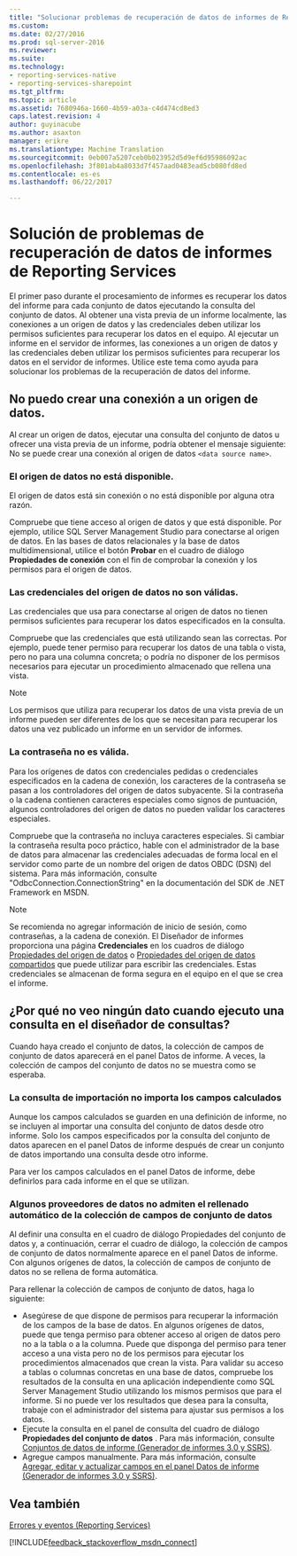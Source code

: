 ```yaml
---
title: "Solucionar problemas de recuperación de datos de informes de Reporting Services | Documentos de Microsoft"
ms.custom: 
ms.date: 02/27/2016
ms.prod: sql-server-2016
ms.reviewer: 
ms.suite: 
ms.technology:
- reporting-services-native
- reporting-services-sharepoint
ms.tgt_pltfrm: 
ms.topic: article
ms.assetid: 7680946a-1660-4b59-a03a-c4d474cd8ed3
caps.latest.revision: 4
author: guyinacube
ms.author: asaxton
manager: erikre
ms.translationtype: Machine Translation
ms.sourcegitcommit: 0eb007a5207ceb0b023952d5d9ef6d95986092ac
ms.openlocfilehash: 3f801ab4a8033d7f457aad0483ead5cb080fd8ed
ms.contentlocale: es-es
ms.lasthandoff: 06/22/2017

---
```

# <a name="troubleshoot-data-retrieval-issues-with-reporting-services-reports"></a>Solución de problemas de recuperación de datos de informes de Reporting Services
El primer paso durante el procesamiento de informes es recuperar los datos del informe para cada conjunto de datos ejecutando la consulta del conjunto de datos. Al obtener una vista previa de un informe localmente, las conexiones a un origen de datos y las credenciales deben utilizar los permisos suficientes para recuperar los datos en el equipo. Al ejecutar un informe en el servidor de informes, las conexiones a un origen de datos y las credenciales deben utilizar los permisos suficientes para recuperar los datos en el servidor de informes. Utilice este tema como ayuda para solucionar los problemas de la recuperación de datos del informe.   
  
## <a name="i-cannot-create-a-connection-to-a-data-source"></a>No puedo crear una conexión a un origen de datos.  
Al crear un origen de datos, ejecutar una consulta del conjunto de datos u ofrecer una vista previa de un informe, podría obtener el mensaje siguiente: No se puede crear una conexión al origen de datos `<data source name>`.   
    
### <a name="data-source-is-not-available"></a>El origen de datos no está disponible.  
El origen de datos está sin conexión o no está disponible por alguna otra razón.   
  
Compruebe que tiene acceso al origen de datos y que está disponible. Por ejemplo, utilice SQL Server Management Studio para conectarse al origen de datos. En las bases de datos relacionales y la base de datos multidimensional, utilice el botón **Probar** en el cuadro de diálogo **Propiedades de conexión** con el fin de comprobar la conexión y los permisos para el origen de datos.   
  
### <a name="data-source-credentials-are-not-valid"></a>Las credenciales del origen de datos no son válidas.  
Las credenciales que usa para conectarse al origen de datos no tienen permisos suficientes para recuperar los datos especificados en la consulta.  
  
Compruebe que las credenciales que está utilizando sean las correctas. Por ejemplo, puede tener permiso para recuperar los datos de una tabla o vista, pero no para una columna concreta; o podría no disponer de los permisos necesarios para ejecutar un procedimiento almacenado que rellena una vista.   
  
> [!NOTE]  
> Los permisos que utiliza para recuperar los datos de una vista previa de un informe pueden ser diferentes de los que se necesitan para recuperar los datos una vez publicado un informe en un servidor de informes.   
  
### <a name="not-a-valid-password"></a>La contraseña no es válida.  
Para los orígenes de datos con credenciales pedidas o credenciales especificados en la cadena de conexión, los caracteres de la contraseña se pasan a los controladores del origen de datos subyacente. Si la contraseña o la cadena contienen caracteres especiales como signos de puntuación, algunos controladores del origen de datos no pueden validar los caracteres especiales.   
  
Compruebe que la contraseña no incluya caracteres especiales. Si cambiar la contraseña resulta poco práctico, hable con el administrador de la base de datos para almacenar las credenciales adecuadas de forma local en el servidor como parte de un nombre del origen de datos OBDC (DSN) del sistema. Para más información, consulte "OdbcConnection.ConnectionString" en la documentación del SDK de .NET Framework en MSDN.   
  
> [!NOTE]  
>Se recomienda no agregar información de inicio de sesión, como contraseñas, a la cadena de conexión. El Diseñador de informes proporciona una página **Credenciales** en los cuadros de diálogo [Propiedades del origen de datos](~/reporting-services/report-data/enter-data-source-credentials-dialog-box-report-builder.md) o [Propiedades del origen de datos compartidos](~/reporting-services/report-data/enter-data-source-credentials-dialog-box-report-builder.md) que puede utilizar para escribir las credenciales. Estas credenciales se almacenan de forma segura en el equipo en el que se crea el informe.  
  
## <a name="why-do-i-see-no-data-when-i-run-my-query-in-the-query-designer"></a>¿Por qué no veo ningún dato cuando ejecuto una consulta en el diseñador de consultas?  
Cuando haya creado el conjunto de datos, la colección de campos de conjunto de datos aparecerá en el panel Datos de informe. A veces, la colección de campos del conjunto de datos no se muestra como se esperaba.   
  
### <a name="import-query-does-not-import-calculated-fields"></a>La consulta de importación no importa los campos calculados  
  
Aunque los campos calculados se guarden en una definición de informe, no se incluyen al importar una consulta del conjunto de datos desde otro informe. Solo los campos especificados por la consulta del conjunto de datos aparecen en el panel Datos de informe después de crear un conjunto de datos importando una consulta desde otro informe.   
  
Para ver los campos calculados en el panel Datos de informe, debe definirlos para cada informe en el que se utilizan.   
  
### <a name="some-data-providers-do-not-support-automatic-population-of-the-dataset-field-collection"></a>Algunos proveedores de datos no admiten el rellenado automático de la colección de campos de conjunto de datos  
Al definir una consulta en el cuadro de diálogo Propiedades del conjunto de datos y, a continuación, cerrar el cuadro de diálogo, la colección de campos de conjunto de datos normalmente aparece en el panel Datos de informe. Con algunos orígenes de datos, la colección de campos de conjunto de datos no se rellena de forma automática.   
  
Para rellenar la colección de campos de conjunto de datos, haga lo siguiente:  
* Asegúrese de que dispone de permisos para recuperar la información de los campos de la base de datos. En algunos orígenes de datos, puede que tenga permiso para obtener acceso al origen de datos pero no a la tabla o a la columna. Puede que disponga del permiso para tener acceso a una vista pero no de los permisos para ejecutar los procedimientos almacenados que crean la vista. Para validar su acceso a tablas o columnas concretas en una base de datos, compruebe los resultados de la consulta en una aplicación independiente como SQL Server Management Studio utilizando los mismos permisos que para el informe. Si no puede ver los resultados que desea para la consulta, trabaje con el administrador del sistema para ajustar sus permisos a los datos.   
* Ejecute la consulta en el panel de consulta del cuadro de diálogo **Propiedades del conjunto de datos** . Para más información, consulte [Conjuntos de datos de informe (Generador de informes 3.0 y SSRS)](../../reporting-services/report-data/report-datasets-ssrs.md).  
* Agregue campos manualmente. Para más información, consulte [Agregar, editar y actualizar campos en el panel Datos de informe (Generador de informes 3.0 y SSRS)](../../reporting-services/report-data/add-edit-refresh-fields-in-the-report-data-pane-report-builder-and-ssrs.md).   
  
## <a name="see-also"></a>Vea también  
[Errores y eventos (Reporting Services)](../../reporting-services/troubleshooting/errors-and-events-reference-reporting-services.md)  
  
  

[!INCLUDE[feedback_stackoverflow_msdn_connect](../../includes/feedback-stackoverflow-msdn-connect.md)]




